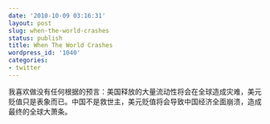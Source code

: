 ```yaml
---
date: '2010-10-09 03:16:31'
layout: post
slug: when-the-world-crashes
status: publish
title: When The World Crashes
wordpress_id: '1040'
categories:
- twitter
---
```


我喜欢做没有任何根据的预言：美国释放的大量流动性将会在全球造成灾难，美元贬值只是表象而已。中国不是救世主，美元贬值将会导致中国经济全面崩溃，造成最终的全球大萧条。
